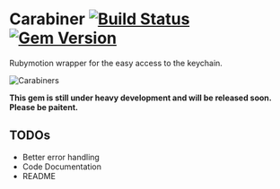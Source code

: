 # Carabiner [![Build Status](https://travis-ci.org/mordaroso/carabiner.png)](https://travis-ci.org/mordaroso/carabiner) [![Gem Version](https://badge.fury.io/rb/carabiner.png)](http://badge.fury.io/rb/carabiner)

Rubymotion wrapper for the easy access to the keychain.

![Carabiners](http://upload.wikimedia.org/wikipedia/commons/2/2e/Cheap_carabiners.JPG)

**This gem is still under heavy development and will be released soon. Please be paitent.**

## TODOs

* Better error handling
* Code Documentation
* README